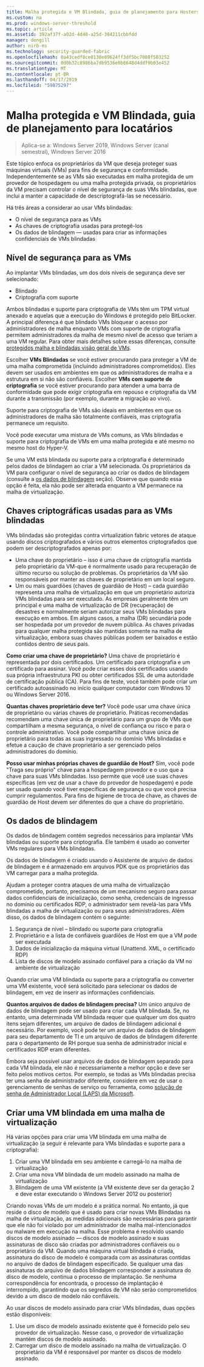 ```yaml
---
title: Malha protegida e VM Blindada, guia de planejamento para Hosters
ms.custom: na
ms.prod: windows-server-threshold
ms.topic: article
ms.assetid: 392af37f-a02d-4d40-a25d-384211cbbfdd
manager: dongill
author: nirb-ms
ms.technology: security-guarded-fabric
ms.openlocfilehash: 0a43cedf8ce0138e89624ff3df5bc7088f583252
ms.sourcegitcommit: 0d0b32c8986ba7db9536e0b8648d4ddf9b03e452
ms.translationtype: MT
ms.contentlocale: pt-BR
ms.lasthandoff: 04/17/2019
ms.locfileid: "59875297"
---
```

# <a name="guarded-fabric-and-shielded-vm-planning-guide-for-tenants"></a>Malha protegida e VM Blindada, guia de planejamento para locatários

>Aplica-se a: Windows Server 2019, Windows Server (canal semestral), Windows Server 2016

Este tópico enfoca os proprietários da VM que deseja proteger suas máquinas virtuais (VMs) para fins de segurança e conformidade. Independentemente se as VMs são executadas em malha protegida de um provedor de hospedagem ou uma malha protegida privada, os proprietários da VM precisam controlar o nível de segurança de suas VMs blindadas, que inclui a manter a capacidade de descriptografá-las se necessário.

Há três áreas a considerar ao usar VMs blindadas:

- O nível de segurança para as VMs
- As chaves de criptografia usadas para protegê-los
- Os dados de blindagem — usadas para criar as informações confidenciais de VMs blindadas 

## <a name="security-level-for-the-vms"></a>Nível de segurança para as VMs

Ao implantar VMs blindadas, um dos dois níveis de segurança deve ser selecionado:

- Blindado 
- Criptografia com suporte

Ambos blindadas e suporte para criptografia de VMs têm um TPM virtual anexado e aquelas que a execução do Windows é protegido pelo BitLocker. A principal diferença é que blindado VMs bloquear o acesso por administradores de malha enquanto VMs com suporte de criptografia permitem administradores da malha de mesmo nível de acesso que teriam a uma VM regular. Para obter mais detalhes sobre essas diferenças, consulte [protegidos malha e blindadas visão geral de VMs](guarded-fabric-and-shielded-vms.md). 

Escolher **VMs Blindadas** se você estiver procurando para proteger a VM de uma malha comprometida (incluindo administradores comprometidos). Eles devem ser usados em ambientes em que os administradores de malha e a estrutura em si não são confiáveis. Escolher **VMs com suporte de criptografia** se você estiver procurando para atender a uma barra de conformidade que pode exigir criptografia em repouso e criptografia da VM durante a transmissão (por exemplo, durante a migração ao vivo).

Suporte para criptografia de VMs são ideais em ambientes em que os administradores de malha são totalmente confiáveis, mas criptografia permanece um requisito.

Você pode executar uma mistura de VMs comuns, as VMs blindadas e suporte para criptografia de VMs em uma malha protegida e até mesmo no mesmo host do Hyper-V. 

Se uma VM está blindada ou suporte para a criptografia é determinado pelos dados de blindagem ao criar a VM selecionada. Os proprietários da VM para configurar o nível de segurança ao criar os dados de blindagem (consulte a [os dados de blindagem](#shielding-data) seção).
Observe que quando essa opção é feita, ela não pode ser alterada enquanto a VM permanece na malha de virtualização.

## <a name="cryptographic-keys-used-for-shielded-vms"></a>Chaves criptográficas usadas para as VMs blindadas

VMs blindadas são protegidas contra virtualization fabric vetores de ataque usando discos criptografados e vários outros elementos criptografados que podem ser descriptografados apenas por:

- Uma chave do proprietário – isso é uma chave de criptografia mantida pelo proprietário da VM-que é normalmente usado para recuperação de último recurso ou solução de problemas. Os proprietários da VM são responsáveis por manter as chaves de proprietário em um local seguro.
- Um ou mais guardiões (chaves de guardião de Host) – cada guardião representa uma malha de virtualização em que um proprietário autoriza VMs blindadas para ser executado. As empresas geralmente têm um principal e uma malha de virtualização de DR (recuperação) de desastres e normalmente seriam autorizar seus VMs blindadas para execução em ambos. Em alguns casos, a malha (DR) secundária pode ser hospedada por um provedor de nuvem pública. As chaves privadas para qualquer malha protegida são mantidas somente na malha de virtualização, embora suas chaves públicas podem ser baixados e estão contidos dentro de seus pais. 

**Como criar uma chave de proprietário?** Uma chave de proprietário é representada por dois certificados. Um certificado para criptografia e um certificado para assinar. Você pode criar esses dois certificados usando sua própria infraestrutura PKI ou obter certificados SSL de uma autoridade de certificação pública (CA). Para fins de teste, você também pode criar um certificado autoassinado no início qualquer computador com Windows 10 ou Windows Server 2016.

**Quantas chaves proprietário deve ter?** Você pode usar uma chave única de proprietário ou várias chaves de proprietário. Práticas recomendadas recomendam uma chave única de proprietário para um grupo de VMs que compartilham a mesma segurança, o nível de confiança ou risco e para o controle administrativo. Você pode compartilhar uma chave única de proprietário para todas as suas ingressado no domínio VMs blindadas e efetue a caução de chave proprietário a ser gerenciado pelos administradores do domínio.

**Posso usar minhas próprias chaves de guardião de Host?** Sim, você pode "Traga seu próprio" chave para a hospedagem provedor e o uso que a chave para suas VMs blindadas. Isso permite que você use suas chaves específicas (em vez de usar a chave do provedor de hospedagem) e pode ser usado quando você tiver específicas de segurança ou que você precisa cumprir regulamentos. Para fins de higiene de troca de chave, as chaves de guardião de Host devem ser diferentes do que a chave do proprietário.

## <a name="shielding-data"></a>Os dados de blindagem

Os dados de blindagem contém segredos necessários para implantar VMs blindadas ou suporte para criptografia. Ele também é usado ao converter VMs regulares para VMs blindadas.

Os dados de blindagem é criado usando o Assistente de arquivo de dados de blindagem e é armazenado em arquivos PDK que os proprietários das VM carregar para a malha protegida.

Ajudam a proteger contra ataques de uma malha de virtualização comprometido, portanto, precisamos de um mecanismo seguro para passar dados confidenciais de inicialização, como senha, credenciais de ingresso no domínio ou certificados RDP, o administrador sem revelá-las para VMs blindadas a malha de virtualização ou para seus administradores. Além disso, os dados de blindagem contém o seguinte:

1. Segurança de nível – blindado ou suporte para criptografia
2. Proprietário e a lista de confiáveis guardiões de Host em que a VM pode ser executada
3. Dados de inicialização da máquina virtual (Unattend. XML, o certificado RDP)
4. Lista de discos de modelo assinado confiável para a criação da VM no ambiente de virtualização 

Quando criar uma VM blindada ou suporte para a criptografia ou converter uma VM existente, você será solicitado para selecionar os dados de blindagem, em vez de inserir as informações confidenciais.

**Quantos arquivos de dados de blindagem precisa?** Um único arquivo de dados de blindagem pode ser usado para criar cada VM blindada. Se, no entanto, uma determinada VM blindada requer que qualquer um dos quatro itens sejam diferentes, um arquivo de dados de blindagem adicional é necessário. Por exemplo, você pode ter um arquivo de dados de blindagem para seu departamento de TI e um arquivo de dados de blindagem diferente para o departamento de RH porque sua senha de administrador inicial e certificados RDP eram diferentes.

Embora seja possível usar arquivos de dados de blindagem separado para cada VM blindada, ele não é necessariamente a melhor opção e deve ser feito pelos motivos certos. Por exemplo, se todas as VMs blindadas precisa ter uma senha de administrador diferente, considere em vez de usar o gerenciamento de senhas de serviço ou ferramenta, como [solução de senha de Administrador Local (LAPS) da Microsoft](https://www.microsoft.com/en-us/download/details.aspx?id=46899).

## <a name="creating-a-shielded-vm-on-a-virtualization-fabric"></a>Criar uma VM blindada em uma malha de virtualização

Há várias opções para criar uma VM blindada em uma malha de virtualização (a seguir é relevante para VMs blindadas e suporte para a criptografia):

1. Criar uma VM blindada em seu ambiente e carregá-lo na malha de virtualização
2. Criar uma nova VM blindada de um modelo assinado na malha de virtualização
3. Blindagem de uma VM existente (a VM existente deve ser da geração 2 e deve estar executando o Windows Server 2012 ou posterior)

Criando novas VMs de um modelo é a prática normal. No entanto, já que reside o disco de modelo que é usado para criar novas VMs Blindadas na malha de virtualização, as medidas adicionais são necessárias para garantir que ele não foi violado por um administrador de malha mal-intencionados ou malware em execução na malha. Esse problema é resolvido usando discos de modelo assinado — discos de modelo assinado e suas assinaturas de disco são criadas por administradores confiáveis ou o proprietário da VM. Quando uma máquina virtual blindada é criada, assinatura do disco de modelo é comparada com as assinaturas contidas no arquivo de dados de blindagem especificado. Se qualquer uma das assinaturas do arquivo de dados blindagem corresponder a assinatura do disco de modelo, continua o processo de implantação. Se nenhuma correspondência for encontrada, o processo de implantação é interrompido, garantindo que os segredos de VM não serão comprometidos devido a um disco de modelo não confiáveis.

Ao usar discos de modelo assinado para criar VMs blindadas, duas opções estão disponíveis:

1. Use um disco de modelo assinado existente que é fornecido pelo seu provedor de virtualização. Nesse caso, o provedor de virtualização mantém discos de modelo assinado.
2. Carregar um disco de modelo assinado na malha de virtualização. O proprietário da VM é responsável por manter os discos de modelo assinado. 


